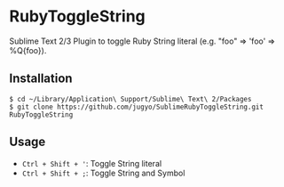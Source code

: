 RubyToggleString
========

Sublime Text 2/3 Plugin to toggle Ruby String literal (e.g. "foo" => 'foo' => %Q{foo}).

## Installation

```
$ cd ~/Library/Application\ Support/Sublime\ Text\ 2/Packages
$ git clone https://github.com/jugyo/SublimeRubyToggleString.git RubyToggleString
```

## Usage

* `Ctrl + Shift + '`: Toggle String literal
* `Ctrl + Shift + ;`: Toggle String and Symbol
